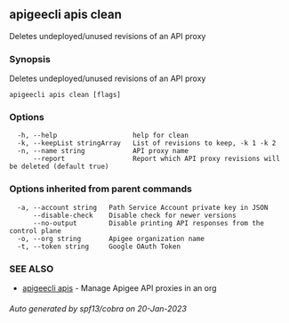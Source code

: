 ## apigeecli apis clean

Deletes undeployed/unused revisions of an API proxy

### Synopsis

Deletes undeployed/unused revisions of an API proxy

```
apigeecli apis clean [flags]
```

### Options

```
  -h, --help                   help for clean
  -k, --keepList stringArray   List of revisions to keep, -k 1 -k 2
  -n, --name string            API proxy name
      --report                 Report which API proxy revisions will be deleted (default true)
```

### Options inherited from parent commands

```
  -a, --account string   Path Service Account private key in JSON
      --disable-check    Disable check for newer versions
      --no-output        Disable printing API responses from the control plane
  -o, --org string       Apigee organization name
  -t, --token string     Google OAuth Token
```

### SEE ALSO

* [apigeecli apis](apigeecli_apis.md)	 - Manage Apigee API proxies in an org

###### Auto generated by spf13/cobra on 20-Jan-2023
